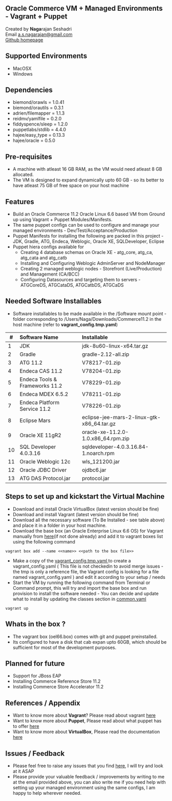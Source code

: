 ## Oracle Commerce VM + Managed Environments - Vagrant + Puppet

Created by **Naga**rajan Seshadri  
Email <a.s.nagarajan@gmail.com>  
[Github homepage](https://github.com/nagaseshadri/puppet-vagrant-oc11.2)

## Supported Environments

- MacOSX
- Windows

## Dependencies

- biemond/orawls = 1.0.41
- biemond/orautils = 0.3.1
- adrien/filemapper = 1.1.3
- reidmv/yamlfile = 0.2.0
- fiddyspence/sleep = 1.2.0
- puppetlabs/stdlib = 4.4.0
- hajee/easy_type = 0.13.3
- hajee/oracle  = 0.5.0

## Pre-requisites

- A machine with atleast 16 GB RAM, as the VM would need atleast 8 GB allocated.
- The VM is designed to expand dynamically upto 60 GB - so its better to have atleast 75 GB of free space on your host machine

## Features

- Build an Oracle Commerce 11.2 Oracle Linux 6.6 based VM from Ground up using Vagrant + Puppet Modules/Manifests. 
- The same puppet configs can be used to configure and manage your managed environments - Dev/Test/Acceptance/Production
- Puppet Manifests for installing the following are packed in this project - JDK, Gradle, ATG, Endeca, Weblogic, Oracle XE, SQLDeveloper, Eclipse 
- Puppet hiera configs available for 
  - Creating 4 database schemas on Oracle XE - atg_core, atg_ca, atg_cata and atg_catb
  - Installing and Configuring Weblogic AdminServer and NodeManager
  - Creating 2 managed weblogic nodes - Storefront (Live/Production) and Management (CA/BCC)
  - Configuring Datasources and targeting them to servers - ATGCoreDS, ATGCataDS, ATGCatbDS, ATGCaDS

## Needed Software Installables

- Software installables to be made available in the /Software mount point - folder corresponding to /Users/Naga/Downloads/Commerce11.2  in the host machine (refer to **vagrant_config.tmp.yaml**)

| # | Software Name | Installable |
| --- | :----------- | :---------- |
| 1 | JDK | jdk-8u60-linux-x64.tar.gz |
| 2 | Gradle | gradle-2.12-all.zip |
| 3 | ATG 11.2 | V78217-01.zip |
| 4 | Endeca CAS 11.2 | V78204-01.zip |
| 5 | Endeca Tools & Frameworks 11.2 | V78229-01.zip |
| 6 | Endeca MDEX 6.5.2 | V78211-01.zip |
| 7 | Endeca Platform Service 11.2 | V78226-01.zip |
| 8 | Eclipse Mars | eclipse-jee-mars-2-linux-gtk-x86_64.tar.gz |
| 9 | Oracle XE 11gR2 | oracle-xe-11.2.0-1.0.x86_64.rpm.zip |
| 10 | SQL Developer 4.0.3.16| sqldeveloper-4.0.3.16.84-1.noarch.rpm |
| 11 | Oracle Weblogic 12c | wls_121200.jar |
| 12 | Oracle JDBC Driver | ojdbc6.jar |
| 13 | ATG DAS Protocol.jar | protocol.jar |

## Steps to set up and kickstart the Virtual Machine

- Download and install Oracle VirtualBox (latest version should be fine)
- Download and install Vagrant (latest version should be fine)
- Download all the necessary software (To Be Installed - see table above) and place it in a folder in your host machine. 
- Download the base box (an Oracle Enterprise Linux 6.6 OS) for Vagrant manually from [here](https://www.dropbox.com/s/f5jk8tym60efisp/oel66.box?dl=0)(if not done already) and add it to vagrant boxes list using the following command
```
vagrant box add --name <<name>> <<path to the box file>>
```
- Make a copy of the [vagrant_config.tmp.yaml ](./vagrant_config.tmp.yaml) to create a vagrant_config.yaml ( This file is not checkedin to avoid merge issues - the tmp is only a reference file, the Vagrant config is looking for a file named vagrant_config.yaml ) and edit it according to your setup / needs
- Start the VM by running the following command from Terminal or Command prompt, this will try and import the base box and run provision to install the software needed - You can decide and update what to install by updating the classes section in [common.yaml](./hieradata/nodes/local/common.yaml)
```
vagrant up
```

## Whats in the box ?

- The vagrant box (oel66.box) comes with git and puppet preinstalled.
- Its configured to have a disk that cab expan upto 60GB, which should be sufficient for most of the development purposes.

## Planned for future

- Support for JBoss EAP
- Installing Commerce Reference Store 11.2
- Installing Commerce Store Accelerator 11.2

## References / Appendix

- Want to know more about **Vagrant**? Please read about vagrant [here](https://www.vagrantup.com/)
- Want to know more about **Puppet**, Please read about what puppet has to offer [here](https://puppetlabs.com/)
- Want to know more about **VirtualBox**, Please read the documentation [here](https://www.virtualbox.org/)

## Issues / Feedback

- Please feel free to raise any issues that you find [here](https://github.com/nagaseshadri/puppet-vagrant-oc11.2/issues/new), I will try and look at it ASAP
- Please provide your valuable feedback / improvements by writing to me at the email provided above, you can also write me if you need help with setting up your managed environment using the same configs, I am happy to help wherever needed.
